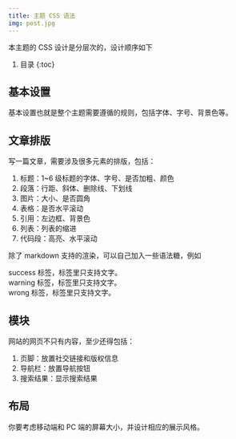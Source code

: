 ```yaml
---
title: 主题 CSS 语法 
img: post.jpg
---
```


本主题的 CSS 设计是分层次的，设计顺序如下

1. 目录
{:toc}

## 基本设置

基本设置也就是整个主题需要遵循的规则，包括字体、字号、背景色等。

## 文章排版

写一篇文章，需要涉及很多元素的排版，包括：

1. 标题：1~6 级标题的字体、字号、是否加粗、颜色
2. 段落：行距、斜体、删除线、下划线
3. 图片：大小、是否圆角
4. 表格：是否水平滚动
5. 引用：左边框、背景色
6. 列表：列表的缩进
7. 代码段：高亮、水平滚动

除了 markdown 支持的渲染，可以自己加入一些语法糖，例如

<div class = "success">
success 标签，标签里只支持文字。
</div>

<div class = "warning">
warning 标签，标签里只支持文字。
</div>

<div class = "wrong">
wrong 标签，标签里只支持文字。
</div>

## 模块

网站的网页不只有内容，至少还得包括：

1. 页脚：放置社交链接和版权信息
2. 导航栏：放置导航按钮
3. 搜索结果：显示搜索结果

## 布局

你要考虑移动端和 PC 端的屏幕大小，并设计相应的展示风格。
